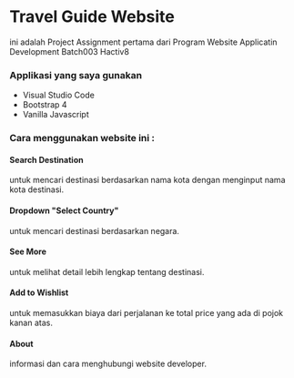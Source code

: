 # Travel Guide Website

ini adalah Project Assignment pertama dari Program Website Applicatin Development Batch003 Hactiv8

### Applikasi yang saya gunakan

- Visual Studio Code
- Bootstrap 4
- Vanilla Javascript

### Cara menggunakan website ini :

#### Search Destination

untuk mencari destinasi berdasarkan nama kota dengan menginput nama kota destinasi.

#### Dropdown "Select Country"

untuk mencari destinasi berdasarkan negara.

#### See More

untuk melihat detail lebih lengkap tentang destinasi.  

#### Add to Wishlist

untuk memasukkan biaya dari perjalanan ke total price yang ada di pojok kanan atas.

#### About

informasi dan cara menghubungi website developer.
